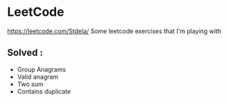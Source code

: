 # LeetCode
https://leetcode.com/Stdela/
Some leetcode exercises that I'm playing with

## Solved :
-   Group Anagrams
-   Valid anagram
-   Two sum
-   Contains duplicate  
